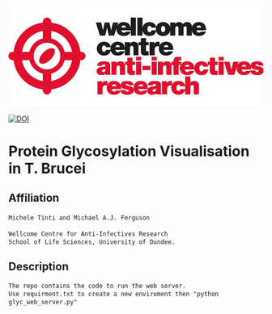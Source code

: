![Alt text](ANTI-INFECTIVES-RGB_200pc.png?raw=true "Logo")

[![DOI](https://zenodo.org/badge/449700481.svg)](https://zenodo.org/badge/latestdoi/449700481)

# Protein Glycosylation Visualisation in T. Brucei
## Affiliation
    Michele Tinti and Michael A.J. Ferguson

    Wellcome Centre for Anti-Infectives Research
    School of Life Sciences, University of Dundee.

## Description
	The repo contains the code to run the web server. 
	Use requirment.txt to create a new enviroment then "python glyc_web_server.py"